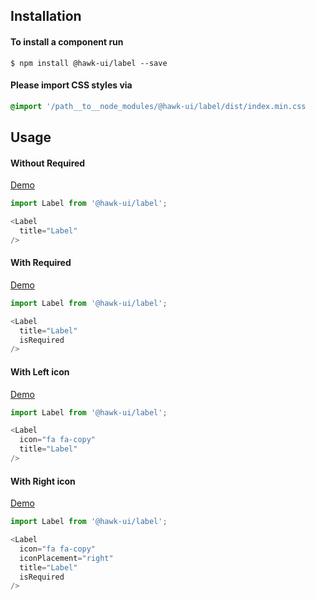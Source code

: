 ## Installation


#### To install a component run
`$ npm install @hawk-ui/label --save`


#### Please import CSS styles via
```scss noeditor
@import '/path__to__node_modules/@hawk-ui/label/dist/index.min.css
```


## Usage


#### Without Required
[Demo](https://hawk.oncrypt.co/#!/Label/1)
```js static
import Label from '@hawk-ui/label';
```
```js
<Label
  title="Label"
/>
```


#### With Required
[Demo](https://hawk.oncrypt.co/#!/Label/3)
```js static
import Label from '@hawk-ui/label';
```
```js
<Label
  title="Label"
  isRequired
/>
```


#### With Left icon
[Demo](https://hawk.oncrypt.co/#!/Label/5)
```js static
import Label from '@hawk-ui/label';
```
```js
<Label
  icon="fa fa-copy"
  title="Label"
/>
```


#### With Right icon
[Demo](https://hawk.oncrypt.co/#!/Label/7)
```js static
import Label from '@hawk-ui/label';
```
```js
<Label
  icon="fa fa-copy"
  iconPlacement="right"
  title="Label"
  isRequired
/>
```